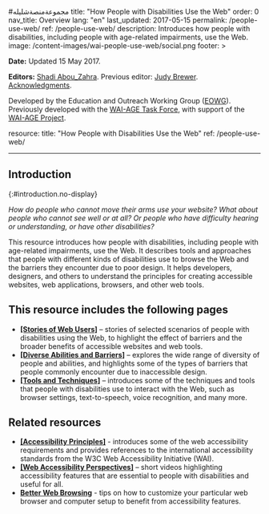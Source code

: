 #مجموعةمنصةشليله 
title: "How People with Disabilities Use the Web"
order: 0
nav_title: Overview
lang: "en"
last_updated: 2017-05-15
permalink: /people-use-web/
ref: /people-use-web/
description: Introduces how people with disabilities, including people with age-related impairments, use the Web.
image: /content-images/wai-people-use-web/social.png
footer: >
  <p><strong>Date:</strong> Updated 15 May 2017.</p>
  <p><strong>Editors:</strong> <a href="https://www.w3.org/People/shadi/">Shadi Abou_Zahra</a>. Previous editor: <a href="https://www.w3.org/People/Brewer/">Judy Brewer</a>. <a href="https://www.w3.org/WAI/intro/people-use-web/acknowledgments">Acknowledgments</a>.</p>
  <p>Developed by the Education and Outreach Working Group (<a href="http://www.w3.org/WAI/EO/">EOWG</a>). Previously developed with the <a href="https://www.w3.org/WAI/EO/2008/wai-age-tf">WAI-AGE Task Force</a>, with support of the <a href="https://www.w3.org/WAI/WAI-AGE/">WAI-AGE Project</a>.</p>
resource:
  title: "How People with Disabilities Use the Web"
  ref: /people-use-web/
  
---

## Introduction
{:#introduction.no-display}

*How do people who cannot move their arms use your website? What about people who cannot see well or at all? Or people who have difficulty hearing or understanding, or have other disabilities?*

This resource introduces how people with disabilities, including people with age-related impairments, use the Web. It describes tools and approaches that people with different kinds of disabilities use to browse the Web and the barriers they encounter due to poor design. It helps developers, designers, and others to understand the principles for creating accessible websites, web applications, browsers, and other web tools.

## This resource includes the following pages

-   **[[Stories of Web Users]](/people-use-web/user-stories/)** – stories of selected scenarios of people with disabilities using the Web, to highlight the effect of barriers and the broader benefits of accessible websites and web tools.
-   **[[Diverse Abilities and Barriers]](/people-use-web/abilities-barriers/)** – explores the wide range of diversity of people and abilities, and highlights some     of the types of barriers that people commonly encounter due to inaccessible design.
-   **[[Tools and Techniques]](/people-use-web/tools-techniques/)** – introduces some of the techniques and tools that people with disabilities use to interact with the Web, such as browser settings, text-to-speech, voice recognition, and many more.

## Related resources

-   **[[Accessibility Principles]](/fundamentals/accessibility-principles/)** - introduces some of the web accessibility requirements and provides references to the international accessibility standards from the W3C Web Accessibility Initiative (WAI).
-   **[[Web Accessibility Perspectives]](/perspective-videos/)** – short videos highlighting accessibility features that are essential to people with disabilities and useful for all.
-   **[Better Web Browsing](http://www.w3.org/WAI/users/browsing)** - tips on how to customize your particular web browser and computer setup to benefit from accessibility features.

